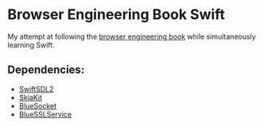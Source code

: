 # Browser Engineering Book Swift

My attempt at following the [browser engineering book](https://browser.engineering/) while simultaneously learning Swift.

## Dependencies:

- [SwiftSDL2](https://github.com/ctreffs/SwiftSDL2)
- [SkiaKit](https://github.com/migueldeicaza/SkiaKit)
- [BlueSocket](https://github.com/Kitura/BlueSocket)
- [BlueSSLService](https://github.com/Kitura/BlueSSLService)

